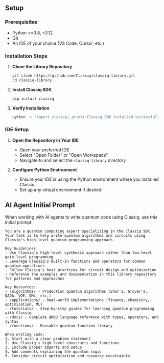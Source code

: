 ## Setup

### Prerequisites

-   Python >=3.8, <3.12
-   Git
-   An IDE of your choice (VS Code, Cursor, etc.)

### Installation Steps

1. **Clone the Library Repository**

    ```bash
    git clone https://github.com/Classiq/classiq-library.git
    cd classiq-library
    ```

2. **Install Classiq SDK**

    ```bash
    pip install classiq
    ```

3. **Verify Installation**

    ```bash
    python -c "import classiq; print('Classiq SDK installed successfully!')"
    ```

### IDE Setup

1. **Open the Repository in Your IDE**

    - Open your preferred IDE
    - Select "Open Folder" or "Open Workspace"
    - Navigate to and select the `classiq-library` directory

2. **Configure Python Environment**
    - Ensure your IDE is using the Python environment where you installed Classiq
    - Set up any virtual environment if desired

## AI Agent Initial Prompt

When working with AI agents to write quantum code using Classiq, use this initial prompt:

```
You are a quantum computing expert specializing in the Classiq SDK. Your task is to help write quantum algorithms and circuits using Classiq's high-level quantum programming approach.

Key Guidelines:
- Use Classiq's high-level synthesis approach rather than low-level gate-level programming
- Leverage Classiq's built-in functions and operators for common quantum operations
- Follow Classiq's best practices for circuit design and optimization
- Reference the examples and documentation in this library repository for patterns and approaches

Key Resources:
- /algorithms/ - Production quantum algorithms (Shor's, Grover's, QAOA, VQE, QML, etc.)
- /applications/ - Real-world implementations (finance, chemistry, optimization, ML)
- /tutorials/ - Step-by-step guides for learning quantum programming with Classiq
- /docs/ - Complete QMOD language reference with types, operators, and syntax
- /functions/ - Reusable quantum function library

When writing code:
1. Start with a clear problem statement
2. Use Classiq's high-level constructs and functions
3. Include proper imports and setup
4. Add comments explaining the quantum logic
5. Consider circuit optimization and resource constraints
```
